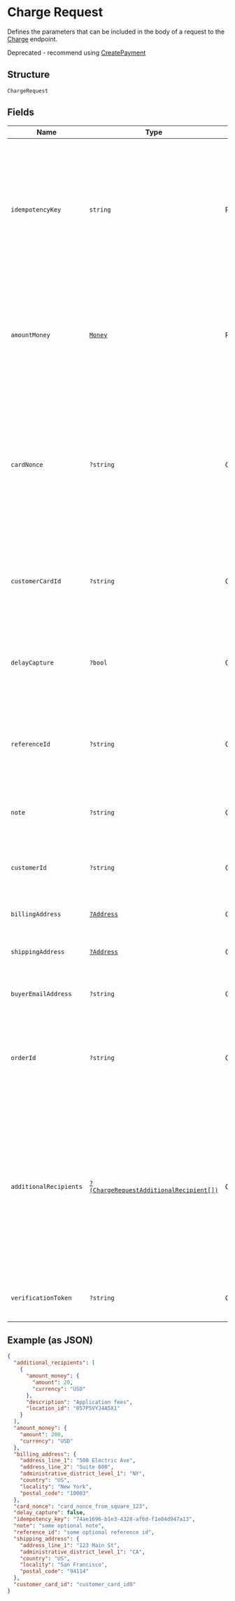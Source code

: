 
# Charge Request

Defines the parameters that can be included in the body of
a request to the [Charge](api-endpoint:Transactions-Charge) endpoint.

Deprecated - recommend using [CreatePayment](api-endpoint:Payments-CreatePayment)

## Structure

`ChargeRequest`

## Fields

| Name | Type | Tags | Description | Getter | Setter |
|  --- | --- | --- | --- | --- | --- |
| `idempotencyKey` | `string` | Required | A value you specify that uniquely identifies this<br>transaction among transactions you've created.<br><br>If you're unsure whether a particular transaction succeeded,<br>you can reattempt it with the same idempotency key without<br>worrying about double-charging the buyer.<br><br>See [Idempotency keys](https://developer.squareup.com/docs/working-with-apis/idempotency) for more information.<br>**Constraints**: *Minimum Length*: `1`, *Maximum Length*: `192` | getIdempotencyKey(): string | setIdempotencyKey(string idempotencyKey): void |
| `amountMoney` | [`Money`](../../doc/models/money.md) | Required | Represents an amount of money. `Money` fields can be signed or unsigned.<br>Fields that do not explicitly define whether they are signed or unsigned are<br>considered unsigned and can only hold positive amounts. For signed fields, the<br>sign of the value indicates the purpose of the money transfer. See<br>[Working with Monetary Amounts](https://developer.squareup.com/docs/build-basics/working-with-monetary-amounts)<br>for more information. | getAmountMoney(): Money | setAmountMoney(Money amountMoney): void |
| `cardNonce` | `?string` | Optional | A payment token generated from the [Card.tokenize()](https://developer.squareup.com/reference/sdks/web/payments/objects/Card#Card.tokenize) that represents the card<br>to charge.<br><br>The application that provides a payment token to this endpoint must be the<br>_same application_ that generated the payment token with the Web Payments SDK.<br>Otherwise, the nonce is invalid.<br><br>Do not provide a value for this field if you provide a value for<br>`customer_card_id`.<br>**Constraints**: *Maximum Length*: `192` | getCardNonce(): ?string | setCardNonce(?string cardNonce): void |
| `customerCardId` | `?string` | Optional | The ID of the customer card on file to charge. Do<br>not provide a value for this field if you provide a value for `card_nonce`.<br><br>If you provide this value, you _must_ also provide a value for<br>`customer_id`.<br>**Constraints**: *Maximum Length*: `192` | getCustomerCardId(): ?string | setCustomerCardId(?string customerCardId): void |
| `delayCapture` | `?bool` | Optional | If `true`, the request will only perform an Auth on the provided<br>card. You can then later perform either a Capture (with the<br>[CaptureTransaction](api-endpoint:Transactions-CaptureTransaction) endpoint) or a Void<br>(with the [VoidTransaction](api-endpoint:Transactions-VoidTransaction) endpoint).<br><br>Default value: `false` | getDelayCapture(): ?bool | setDelayCapture(?bool delayCapture): void |
| `referenceId` | `?string` | Optional | An optional ID you can associate with the transaction for your own<br>purposes (such as to associate the transaction with an entity ID in your<br>own database).<br><br>This value cannot exceed 40 characters.<br>**Constraints**: *Maximum Length*: `40` | getReferenceId(): ?string | setReferenceId(?string referenceId): void |
| `note` | `?string` | Optional | An optional note to associate with the transaction.<br><br>This value cannot exceed 60 characters.<br>**Constraints**: *Maximum Length*: `60` | getNote(): ?string | setNote(?string note): void |
| `customerId` | `?string` | Optional | The ID of the customer to associate this transaction with. This field<br>is required if you provide a value for `customer_card_id`, and optional<br>otherwise.<br>**Constraints**: *Maximum Length*: `50` | getCustomerId(): ?string | setCustomerId(?string customerId): void |
| `billingAddress` | [`?Address`](../../doc/models/address.md) | Optional | Represents a postal address in a country.<br>For more information, see [Working with Addresses](https://developer.squareup.com/docs/build-basics/working-with-addresses). | getBillingAddress(): ?Address | setBillingAddress(?Address billingAddress): void |
| `shippingAddress` | [`?Address`](../../doc/models/address.md) | Optional | Represents a postal address in a country.<br>For more information, see [Working with Addresses](https://developer.squareup.com/docs/build-basics/working-with-addresses). | getShippingAddress(): ?Address | setShippingAddress(?Address shippingAddress): void |
| `buyerEmailAddress` | `?string` | Optional | The buyer's email address, if available. This value is optional,<br>but this transaction is ineligible for chargeback protection if it is not<br>provided. | getBuyerEmailAddress(): ?string | setBuyerEmailAddress(?string buyerEmailAddress): void |
| `orderId` | `?string` | Optional | The ID of the order to associate with this transaction.<br><br>If you provide this value, the `amount_money` value of your request must<br>__exactly match__ the value of the order's `total_money` field.<br>**Constraints**: *Maximum Length*: `192` | getOrderId(): ?string | setOrderId(?string orderId): void |
| `additionalRecipients` | [`?(ChargeRequestAdditionalRecipient[])`](../../doc/models/charge-request-additional-recipient.md) | Optional | The basic primitive of multi-party transaction. The value is optional.<br>The transaction facilitated by you can be split from here.<br><br>If you provide this value, the `amount_money` value in your additional_recipients<br>must not be more than 90% of the `amount_money` value in the charge request.<br>The `location_id` must be the valid location of the app owner merchant.<br><br>This field requires the `PAYMENTS_WRITE_ADDITIONAL_RECIPIENTS` OAuth permission.<br><br>This field is currently not supported in sandbox. | getAdditionalRecipients(): ?array | setAdditionalRecipients(?array additionalRecipients): void |
| `verificationToken` | `?string` | Optional | A token generated by SqPaymentForm's verifyBuyer() that represents<br>customer's device info and 3ds challenge result. | getVerificationToken(): ?string | setVerificationToken(?string verificationToken): void |

## Example (as JSON)

```json
{
  "additional_recipients": [
    {
      "amount_money": {
        "amount": 20,
        "currency": "USD"
      },
      "description": "Application fees",
      "location_id": "057P5VYJ4A5X1"
    }
  ],
  "amount_money": {
    "amount": 200,
    "currency": "USD"
  },
  "billing_address": {
    "address_line_1": "500 Electric Ave",
    "address_line_2": "Suite 600",
    "administrative_district_level_1": "NY",
    "country": "US",
    "locality": "New York",
    "postal_code": "10003"
  },
  "card_nonce": "card_nonce_from_square_123",
  "delay_capture": false,
  "idempotency_key": "74ae1696-b1e3-4328-af6d-f1e04d947a13",
  "note": "some optional note",
  "reference_id": "some optional reference id",
  "shipping_address": {
    "address_line_1": "123 Main St",
    "administrative_district_level_1": "CA",
    "country": "US",
    "locality": "San Francisco",
    "postal_code": "94114"
  },
  "customer_card_id": "customer_card_id0"
}
```

